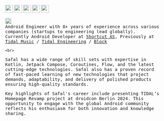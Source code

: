 <p>
  <a href="https://x.com/super0bserver"><img src="https://img.shields.io/badge/twitter-%231DA1F2.svg?&style=for-the-badge&logo=twitter&logoColor=white" height="25"></a> 
  <a href="https://bsky.app/profile/safal.bsky.social"><img src="https://img.shields.io/badge/-Bluesky-3686f7?style=flat&logo=icloud&logoColor=white" height="25"></a> 
  <a href="https://www.linkedin.com/in/safall"><img src="https://img.shields.io/badge/linkedin-%230077B5.svg?&style=for-the-badge&logo=linkedin&logoColor=white" height="25"></a> 
  <a href="https://medium.com/@safalkumarghimire"><img src="https://img.shields.io/badge/medium-%2312100E.svg?&style=for-the-badge&logo=medium&logoColor=white" height="25"></a> 
  <a href="https://stackoverflow.com/users/6758226/safal-kumar-ghimire"><img src="https://img.shields.io/badge/stackoverflow-%23F48024.svg?&style=for-the-badge&logo=stackoverflow&logoColor=white" height="25"></a>
</p>

<p>
  <samp>
    <img src="https://emojis.slackmojis.com/emojis/images/1519294713/3574/android.png?1519294713" width="20"/> 
    <br>
    Android Engineer with 8+ years of experience across various companies (startups to engineering lead globally). 
    <br>
     Currently Android Developer at <a href="https://github.com/shortcut">Shortcut AS</a>, Previously at <a href="https://github.com/tidal-music">Tidal Music</a> / <a href="https://github.com/tidal-engineering">Tidal Engineering</a> / <a href="https://github.com/block">Block</a> 



    <br> 
  </samp>
</p>

<p>    
  <samp>
    Safal has a wide range of skill sets with expertise in Kotlin, Jetpack Compose, Coroutines, Flow, and the latest cutting-edge technologies.
    Safal also has a proven record of fast-paced learning of new technologies that project demands, adaptability, and delivery of polished products ensuring high-quality standards.
  </samp>
</p>

<p>
  <samp>
    Key highlights of Safal's career include presenting TIDAL’s Homepage Revamp project at droidcon Berlin 2024. This opportunity to engage with the global Android community reflects his enthusiasm for both innovation and knowledge sharing.
  </samp>
</p>
